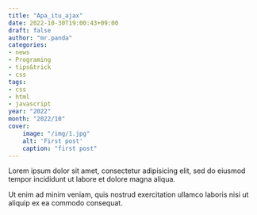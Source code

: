 ```yaml
---
title: "Apa_itu_ajax"
date: 2022-10-30T19:00:43+09:00
draft: false
author: "mr.panda"
categories: 
- news
- Programing
- tips&trick
- css
tags:
- css
- html
- javascript
year: "2022"
month: "2022/10"
cover:
    image: "/img/1.jpg"
    alt: 'First post' 
    caption: "first post"
---
```


Lorem ipsum dolor sit amet, consectetur adipisicing elit, sed do eiusmod
tempor incididunt ut labore et dolore magna aliqua.
<!--more-->

Ut enim ad minim veniam, quis nostrud exercitation ullamco laboris nisi ut
aliquip ex ea commodo consequat.